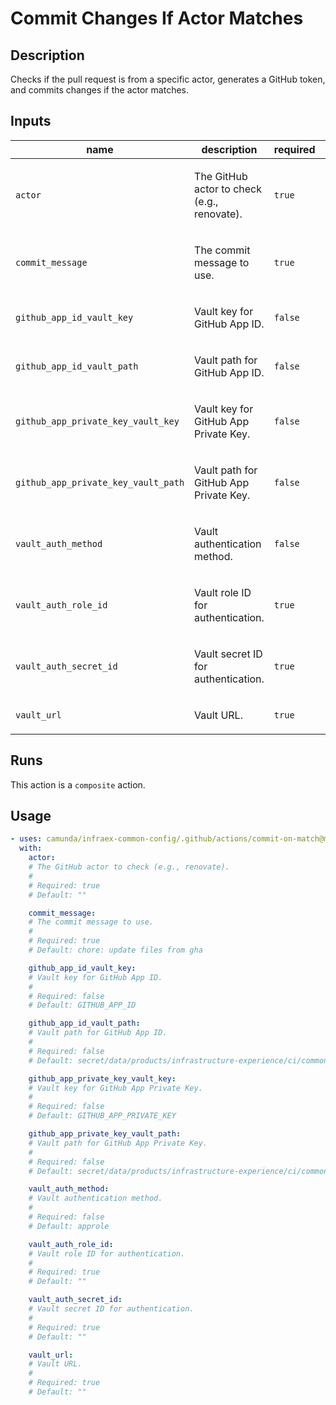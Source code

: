 # Commit Changes If Actor Matches

## Description

Checks if the pull request is from a specific actor, generates a GitHub token,
and commits changes if the actor matches.


## Inputs

| name | description | required | default |
| --- | --- | --- | --- |
| `actor` | <p>The GitHub actor to check (e.g., renovate).</p> | `true` | `""` |
| `commit_message` | <p>The commit message to use.</p> | `true` | `chore: update files from gha` |
| `github_app_id_vault_key` | <p>Vault key for GitHub App ID.</p> | `false` | `GITHUB_APP_ID` |
| `github_app_id_vault_path` | <p>Vault path for GitHub App ID.</p> | `false` | `secret/data/products/infrastructure-experience/ci/common` |
| `github_app_private_key_vault_key` | <p>Vault key for GitHub App Private Key.</p> | `false` | `GITHUB_APP_PRIVATE_KEY` |
| `github_app_private_key_vault_path` | <p>Vault path for GitHub App Private Key.</p> | `false` | `secret/data/products/infrastructure-experience/ci/common` |
| `vault_auth_method` | <p>Vault authentication method.</p> | `false` | `approle` |
| `vault_auth_role_id` | <p>Vault role ID for authentication.</p> | `true` | `""` |
| `vault_auth_secret_id` | <p>Vault secret ID for authentication.</p> | `true` | `""` |
| `vault_url` | <p>Vault URL.</p> | `true` | `""` |


## Runs

This action is a `composite` action.

## Usage

```yaml
- uses: camunda/infraex-common-config/.github/actions/commit-on-match@main
  with:
    actor:
    # The GitHub actor to check (e.g., renovate).
    #
    # Required: true
    # Default: ""

    commit_message:
    # The commit message to use.
    #
    # Required: true
    # Default: chore: update files from gha

    github_app_id_vault_key:
    # Vault key for GitHub App ID.
    #
    # Required: false
    # Default: GITHUB_APP_ID

    github_app_id_vault_path:
    # Vault path for GitHub App ID.
    #
    # Required: false
    # Default: secret/data/products/infrastructure-experience/ci/common

    github_app_private_key_vault_key:
    # Vault key for GitHub App Private Key.
    #
    # Required: false
    # Default: GITHUB_APP_PRIVATE_KEY

    github_app_private_key_vault_path:
    # Vault path for GitHub App Private Key.
    #
    # Required: false
    # Default: secret/data/products/infrastructure-experience/ci/common

    vault_auth_method:
    # Vault authentication method.
    #
    # Required: false
    # Default: approle

    vault_auth_role_id:
    # Vault role ID for authentication.
    #
    # Required: true
    # Default: ""

    vault_auth_secret_id:
    # Vault secret ID for authentication.
    #
    # Required: true
    # Default: ""

    vault_url:
    # Vault URL.
    #
    # Required: true
    # Default: ""
```
